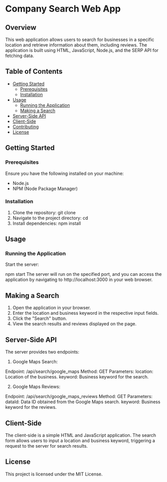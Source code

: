 # Company Search Web App

## Overview

This web application allows users to search for businesses in a specific location and retrieve information about them, including reviews. The application is built using HTML, JavaScript, Node.js, and the SERP API for fetching data.

## Table of Contents

- [Getting Started](#getting-started)
  - [Prerequisites](#prerequisites)
  - [Installation](#installation)
- [Usage](#usage)
  - [Running the Application](#running-the-application)
  - [Making a Search](#making-a-search)
- [Server-Side API](#server-side-api)
- [Client-Side](#client-side)
- [Contributing](#contributing)
- [License](#license)

## Getting Started

### Prerequisites

Ensure you have the following installed on your machine:

- Node.js
- NPM (Node Package Manager)

### Installation

1. Clone the repository:
    git clone <repository-url>
2. Navigate to the project directory: 
    cd <project-directory>
3. Install dependencies:
    npm install

## Usage

### Running the Application
Start the server:

npm start
The server will run on the specified port, and you can access the application by navigating to http://localhost:3000 in your web browser.

## Making a Search
1. Open the application in your browser.
2. Enter the location and business keyword in the respective input fields.
3. Click the "Search" button.
4. View the search results and reviews displayed on the page.

## Server-Side API
The server provides two endpoints:

1. Google Maps Search:

Endpoint: /api/search/google_maps
Method: GET
Parameters:
location: Location of the business.
keyword: Business keyword for the search.

2. Google Maps Reviews:

Endpoint: /api/search/google_maps_reviews
Method: GET
Parameters:
dataId: Data ID obtained from the Google Maps search.
keyword: Business keyword for the reviews.

## Client-Side
The client-side is a simple HTML and JavaScript application. The search form allows users to input a location and business keyword, triggering a request to the server for search results.

## License 
This project is licensed under the MIT License.